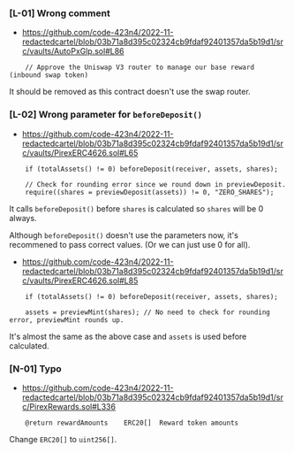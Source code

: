 ### [L-01] Wrong comment
- https://github.com/code-423n4/2022-11-redactedcartel/blob/03b71a8d395c02324cb9fdaf92401357da5b19d1/src/vaults/AutoPxGlp.sol#L86

```solidity
    // Approve the Uniswap V3 router to manage our base reward (inbound swap token)
```

It should be removed as this contract doesn't use the swap router.

### [L-02] Wrong parameter for `beforeDeposit()`
- https://github.com/code-423n4/2022-11-redactedcartel/blob/03b71a8d395c02324cb9fdaf92401357da5b19d1/src/vaults/PirexERC4626.sol#L65

```solidity
    if (totalAssets() != 0) beforeDeposit(receiver, assets, shares);

    // Check for rounding error since we round down in previewDeposit.
    require((shares = previewDeposit(assets)) != 0, "ZERO_SHARES");
```

It calls `beforeDeposit()` before `shares` is calculated so `shares` will be 0 always.

Although `beforeDeposit()` doesn't use the parameters now, it's recommened to pass correct values. (Or we can just use 0 for all).

- https://github.com/code-423n4/2022-11-redactedcartel/blob/03b71a8d395c02324cb9fdaf92401357da5b19d1/src/vaults/PirexERC4626.sol#L85

```solidity
    if (totalAssets() != 0) beforeDeposit(receiver, assets, shares);

    assets = previewMint(shares); // No need to check for rounding error, previewMint rounds up.
```

It's almost the same as the above case and `assets` is used before calculated. 

### [N-01] Typo
- https://github.com/code-423n4/2022-11-redactedcartel/blob/03b71a8d395c02324cb9fdaf92401357da5b19d1/src/PirexRewards.sol#L336

```solidity
    @return rewardAmounts    ERC20[]  Reward token amounts
```

Change `ERC20[]` to `uint256[]`.